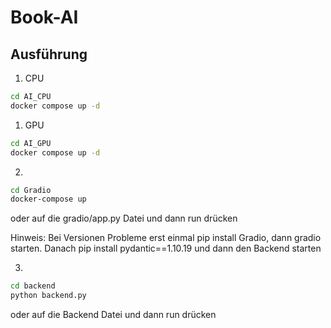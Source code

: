 # Book-AI

## Ausführung
1. CPU
```bash
cd AI_CPU
docker compose up -d
```

1. GPU
```bash
cd AI_GPU
docker compose up -d
```

2.
```bash
cd Gradio
docker-compose up
```
oder auf die gradio/app.py Datei und dann run drücken

Hinweis: 
Bei Versionen Probleme erst einmal pip install Gradio, dann gradio starten.
Danach pip install pydantic==1.10.19 und dann den Backend starten

3. 
```bash
cd backend
python backend.py
```
oder auf die Backend Datei und dann run drücken